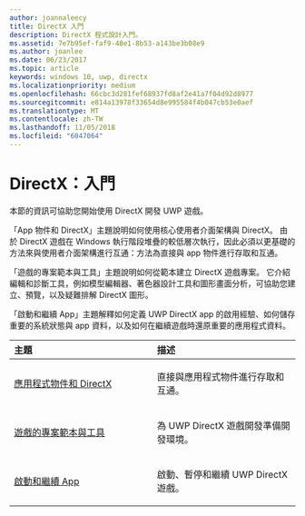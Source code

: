 ```yaml
---
author: joannaleecy
title: DirectX 入門
description: DirectX 程式設計入門。
ms.assetid: 7e7b95ef-faf9-48e1-8b53-a143be3b08e9
ms.author: joanlee
ms.date: 06/23/2017
ms.topic: article
keywords: windows 10, uwp, directx
ms.localizationpriority: medium
ms.openlocfilehash: 66cbc3d281fef68937fd8af2e41a7f04d92d8977
ms.sourcegitcommit: e814a13978f33654d8e995584f4b047cb53e0aef
ms.translationtype: MT
ms.contentlocale: zh-TW
ms.lasthandoff: 11/05/2018
ms.locfileid: "6047064"
---
```

# <a name="directx-getting-started"></a>DirectX：入門

本節的資訊可協助您開始使用 DirectX 開發 UWP 遊戲。 

「App 物件和 DirectX」主題說明如何使用核心使用者介面架構與 DirectX。 由於 DirectX 遊戲在 Windows 執行階段堆疊的較低層次執行，因此必須以更基礎的方法來與使用者介面架構進行互通：方法為直接與 app 物件進行存取和互通。

「遊戲的專案範本與工具」主題說明如何從範本建立 DirectX 遊戲專案。 它介紹編輯和診斷工具，例如模型編輯器、著色器設計工具和圖形畫面分析，可協助您建立、預覽，以及疑難排解 DirectX 圖形。

「啟動和繼續 App」主題解釋如何定義 UWP DirectX app 的啟用經驗、如何儲存重要的系統狀態與 app 資料，以及如何在繼續遊戲時還原重要的應用程式資料。

<table>
<colgroup>
<col width="50%" />
<col width="50%" />
</colgroup>
<thead>
<tr class="header">
<th align="left">主題</th>
<th align="left">描述</th>
</tr>
</thead>
<tbody>
<tr class="odd">
<td align="left"><p><a href="about-the-uwp-user-interface-and-directx.md">應用程式物件和 DirectX</a></p></td>
<td align="left"><p>直接與應用程式物件進行存取和互通。</p></td>
</tr>
<tr class="even">
<td align="left"><p><a href="prepare-your-dev-environment-for-windows-store-directx-game-development.md">遊戲的專案範本與工具</a></p></td>
<td align="left"><p>為 UWP DirectX 遊戲開發準備開發環境。</p></td>
</tr>
<tr class="odd">
<td align="left"><p><a href="launching-and-resuming-apps-directx-and-cpp.md">啟動和繼續 App</a></p></td>
<td align="left"><p>啟動、暫停和繼續 UWP DirectX 遊戲。</p></td>
</tr>
</tbody>
</table>